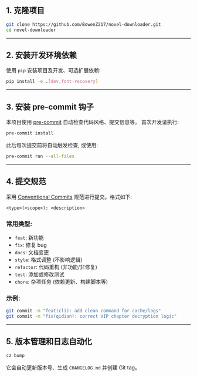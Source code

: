 ## 1. 克隆项目

```bash
git clone https://github.com/BowenZ217/novel-downloader.git
cd novel-downloader
```

---

## 2. 安装开发环境依赖

使用 `pip` 安装项目及开发、可选扩展依赖:

```bash
pip install -e .[dev,font-recovery]
```

---

## 3. 安装 pre-commit 钩子

本项目使用 [pre-commit](https://pre-commit.com/) 自动检查代码风格、提交信息等。
首次开发请执行:

```bash
pre-commit install
```

此后每次提交前将自动触发检查, 或使用:

```bash
pre-commit run --all-files
```

---

## 4. 提交规范

采用 [Conventional Commits](https://www.conventionalcommits.org/) 规范进行提交。格式如下:

```text
<type>(<scope>): <description>
```

### 常用类型:

* `feat`: 新功能
* `fix`: 修复 bug
* `docs`: 文档变更
* `style`: 格式调整 (不影响逻辑)
* `refactor`: 代码重构 (非功能/非修复)
* `test`: 添加或修改测试
* `chore`: 杂项任务 (依赖更新、构建脚本等)

### 示例:

```bash
git commit -m "feat(cli): add clean command for cache/logs"
git commit -m "fix(qidian): correct VIP chapter decryption logic"
```

---

## 5. 版本管理和日志自动化

```bash
cz bump
```

它会自动更新版本号、生成 `CHANGELOG.md` 并创建 Git tag。
